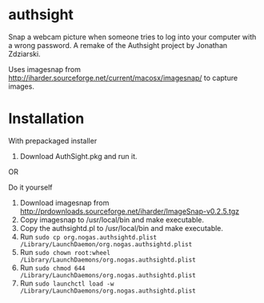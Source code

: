 authsight
=========

Snap a webcam picture when someone tries to log into your computer with a wrong password. A remake of the Authsight project by Jonathan Zdziarski.

Uses imagesnap from http://iharder.sourceforge.net/current/macosx/imagesnap/ to capture images. 

Installation
============

With prepackaged installer
1. Download AuthSight.pkg and run it. 

OR

Do it yourself
1. Download imagesnap from http://prdownloads.sourceforge.net/iharder/ImageSnap-v0.2.5.tgz
2. Copy imagesnap to /usr/local/bin and make executable.
3. Copy the authsightd.pl to /usr/local/bin and make executable.
4. Run `sudo cp org.nogas.authsightd.plist /Library/LaunchDaemon/org.nogas.authsightd.plist`
5. Run `sudo chown root:wheel /Library/LaunchDaemons/org.nogas.authsightd.plist`
6. Run `sudo chmod 644 /Library/LaunchDaemons/org.nogas.authsightd.plist`
7. Run `sudo launchctl load -w /Library/LaunchDaemons/org.nogas.authsightd.plist`

